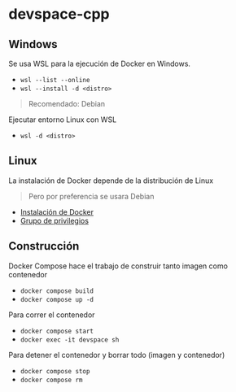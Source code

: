 # devspace-cpp
## Windows
Se usa WSL para la ejecución de Docker en Windows.
- `wsl --list --online`
- `wsl --install -d <distro>`

> Recomendado: Debian

Ejecutar entorno Linux con WSL 
- `wsl -d <distro>`

## Linux
La instalación de Docker depende de la distribución de Linux
> Pero por preferencia se usara Debian
- [Instalación de Docker](https://docs.docker.com/engine/install/debian/)
- [Grupo de privilegios](https://docs.docker.com/engine/install/linux-postinstall/)


## Construcción
Docker Compose hace el trabajo de construir tanto imagen como contenedor
-  `docker compose build`
-  `docker compose up -d`

Para correr el contenedor
- `docker compose start`
- `docker exec -it devspace sh`

Para detener el contenedor y borrar todo (imagen y contenedor)
- `docker compose stop`
- `docker compose rm`

